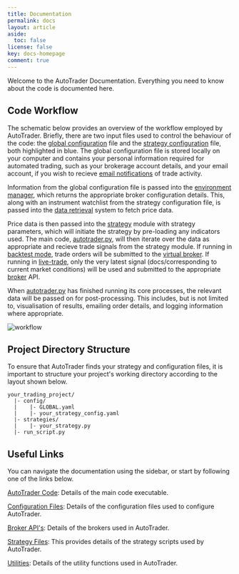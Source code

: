 ```yaml
---
title: Documentation
permalink: docs
layout: article
aside:
  toc: false 
license: false
key: docs-homepage
comment: true
---
```

Welcome to the AutoTrader Documentation. Everything you need to know about the code is documented here.

## Code Workflow
The schematic below provides an overview of the workflow employed by AutoTrader. Briefly, there are two input files
used to control the behaviour of the code: the [global configuration](docs/configuration-global) file and the 
[strategy configuration](docs/configuration-strategy) file, both highlighted in blue. The global configuration file is 
stored locally on your computer and contains your personal information required for automated trading, such as your 
brokerage account details, and your email account, if you wish to recieve [email notifications](docs/emailing)
of trade activity.

Information from the global configuration file is passed into the [environment manager](docs/environment-manager), which 
returns the appropriate broker configuration details. This, along with an instrument watchlist from the strategy
configuration file, is passed into the [data retrieval](docs/autodata) system to fetch price data.

Price data is then passed into the [strategy](docs/strategies) module with strategy parameters, which will initiate the 
strategy by pre-loading any indicators used. The main code, [autotrader.py](docs/autotrader), will then iterate over the
data as appropriate and recieve trade signals from the strategy module. If running in [backtest mode](docs/autotrader#backtest-mode), 
trade orders will be submitted to the [virtual broker](docs/brokers-virtual). If running in [live-trade](docs/autotrader#livetrade-mode), 
only the very latest signal (docs/corresponding to current market conditions) will be used and submitted to the appropriate
[broker](docs/brokers) API.

When [autotrader.py](docs/autotrader) has finished running its core processes, the relevant data will be passed on for 
post-processing. This includes, but is not limited to, visualisation of results, emailing order details, and logging
information where appropriate.

![workflow](docs//AutoTrader/assets/images/code-workflow.svg "AutoTrader Code Workflow")

## Project Directory Structure
To ensure that AutoTrader finds your strategy and configuration files, it is important to structure your project's working 
directory according to the layout shown below. 

```
your_trading_project/
  |- config/
  |    |- GLOBAL.yaml
  |    |- your_strategy_config.yaml
  |- strategies/
  |    |- your_strategy.py
  |- run_script.py
```


## Useful Links
You can navigate the documentation using the sidebar, or start by following one of the links below.

[AutoTrader Code](docs/autotrader): Details of the main code executable.

[Configuration Files](docs/configuration): Details of the configuration files used to configure AutoTrader.

[Broker API's](docs/brokers): Details of the brokers used in AutoTrader.
        
[Strategy Files](docs/strategies): This provides details of the strategy scripts used by AutoTrader.

[Utilities](docs/utility-functions): Details of the utility functions used in AutoTrader.
